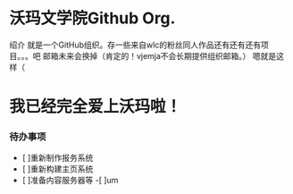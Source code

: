# 沃玛文学院Github Org.
绍介
就是一个GitHub组织。存一些来自wlc的粉丝同人作品还有还有还有项目。。。吧
邮箱未来会换掉（肯定的！vjemja不会长期提供组织邮箱。）
嗯就是这样（

# 我已经完全爱上沃玛啦！

### 待办事项
 - [ ]重新制作报务系统
 - [ ]重新构建主页系统
 - [ ]准备内容服务器等
-[ ]um
